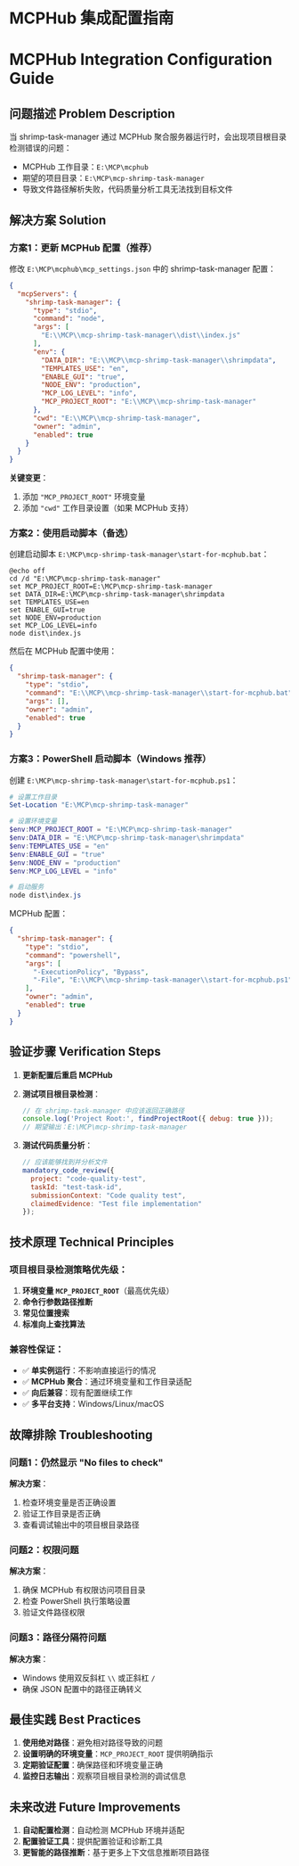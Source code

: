 # MCPHub 集成配置指南
# MCPHub Integration Configuration Guide

## 问题描述 Problem Description

当 shrimp-task-manager 通过 MCPHub 聚合服务器运行时，会出现项目根目录检测错误的问题：
- MCPHub 工作目录：`E:\MCP\mcphub`
- 期望的项目目录：`E:\MCP\mcp-shrimp-task-manager`
- 导致文件路径解析失败，代码质量分析工具无法找到目标文件

## 解决方案 Solution

### 方案1：更新 MCPHub 配置（推荐）

修改 `E:\MCP\mcphub\mcp_settings.json` 中的 shrimp-task-manager 配置：

```json
{
  "mcpServers": {
    "shrimp-task-manager": {
      "type": "stdio",
      "command": "node",
      "args": [
        "E:\\MCP\\mcp-shrimp-task-manager\\dist\\index.js"
      ],
      "env": {
        "DATA_DIR": "E:\\MCP\\mcp-shrimp-task-manager\\shrimpdata",
        "TEMPLATES_USE": "en",
        "ENABLE_GUI": "true",
        "NODE_ENV": "production",
        "MCP_LOG_LEVEL": "info",
        "MCP_PROJECT_ROOT": "E:\\MCP\\mcp-shrimp-task-manager"
      },
      "cwd": "E:\\MCP\\mcp-shrimp-task-manager",
      "owner": "admin",
      "enabled": true
    }
  }
}
```

**关键变更**：
1. 添加 `"MCP_PROJECT_ROOT"` 环境变量
2. 添加 `"cwd"` 工作目录设置（如果 MCPHub 支持）

### 方案2：使用启动脚本（备选）

创建启动脚本 `E:\MCP\mcp-shrimp-task-manager\start-for-mcphub.bat`：

```batch
@echo off
cd /d "E:\MCP\mcp-shrimp-task-manager"
set MCP_PROJECT_ROOT=E:\MCP\mcp-shrimp-task-manager
set DATA_DIR=E:\MCP\mcp-shrimp-task-manager\shrimpdata
set TEMPLATES_USE=en
set ENABLE_GUI=true
set NODE_ENV=production
set MCP_LOG_LEVEL=info
node dist\index.js
```

然后在 MCPHub 配置中使用：

```json
{
  "shrimp-task-manager": {
    "type": "stdio",
    "command": "E:\\MCP\\mcp-shrimp-task-manager\\start-for-mcphub.bat",
    "args": [],
    "owner": "admin",
    "enabled": true
  }
}
```

### 方案3：PowerShell 启动脚本（Windows 推荐）

创建 `E:\MCP\mcp-shrimp-task-manager\start-for-mcphub.ps1`：

```powershell
# 设置工作目录
Set-Location "E:\MCP\mcp-shrimp-task-manager"

# 设置环境变量
$env:MCP_PROJECT_ROOT = "E:\MCP\mcp-shrimp-task-manager"
$env:DATA_DIR = "E:\MCP\mcp-shrimp-task-manager\shrimpdata"
$env:TEMPLATES_USE = "en"
$env:ENABLE_GUI = "true"
$env:NODE_ENV = "production"
$env:MCP_LOG_LEVEL = "info"

# 启动服务
node dist\index.js
```

MCPHub 配置：

```json
{
  "shrimp-task-manager": {
    "type": "stdio",
    "command": "powershell",
    "args": [
      "-ExecutionPolicy", "Bypass",
      "-File", "E:\\MCP\\mcp-shrimp-task-manager\\start-for-mcphub.ps1"
    ],
    "owner": "admin",
    "enabled": true
  }
}
```

## 验证步骤 Verification Steps

1. **更新配置后重启 MCPHub**
2. **测试项目根目录检测**：
   ```javascript
   // 在 shrimp-task-manager 中应该返回正确路径
   console.log('Project Root:', findProjectRoot({ debug: true }));
   // 期望输出：E:\MCP\mcp-shrimp-task-manager
   ```

3. **测试代码质量分析**：
   ```javascript
   // 应该能够找到并分析文件
   mandatory_code_review({
     project: "code-quality-test",
     taskId: "test-task-id",
     submissionContext: "Code quality test",
     claimedEvidence: "Test file implementation"
   });
   ```

## 技术原理 Technical Principles

### 项目根目录检测策略优先级：

1. **环境变量 `MCP_PROJECT_ROOT`**（最高优先级）
2. **命令行参数路径推断**
3. **常见位置搜索**
4. **标准向上查找算法**

### 兼容性保证：

- ✅ **单实例运行**：不影响直接运行的情况
- ✅ **MCPHub 聚合**：通过环境变量和工作目录适配
- ✅ **向后兼容**：现有配置继续工作
- ✅ **多平台支持**：Windows/Linux/macOS

## 故障排除 Troubleshooting

### 问题1：仍然显示 "No files to check"

**解决方案**：
1. 检查环境变量是否正确设置
2. 验证工作目录是否正确
3. 查看调试输出中的项目根目录路径

### 问题2：权限问题

**解决方案**：
1. 确保 MCPHub 有权限访问项目目录
2. 检查 PowerShell 执行策略设置
3. 验证文件路径权限

### 问题3：路径分隔符问题

**解决方案**：
- Windows 使用双反斜杠 `\\` 或正斜杠 `/`
- 确保 JSON 配置中的路径正确转义

## 最佳实践 Best Practices

1. **使用绝对路径**：避免相对路径导致的问题
2. **设置明确的环境变量**：`MCP_PROJECT_ROOT` 提供明确指示
3. **定期验证配置**：确保路径和环境变量正确
4. **监控日志输出**：观察项目根目录检测的调试信息

## 未来改进 Future Improvements

1. **自动配置检测**：自动检测 MCPHub 环境并适配
2. **配置验证工具**：提供配置验证和诊断工具
3. **更智能的路径推断**：基于更多上下文信息推断项目路径